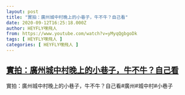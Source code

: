 ```yaml
---
layout: post
title: "實拍：廣州城中村晚上的小巷子，牛不牛？自己看"
date: 2020-09-12T16:25:18.000Z
author: HEYFLY嘿飛人
from: https://www.youtube.com/watch?v=yMyqQgbgoDk
tags: [ HEYFLY嘿飛人 ]
categories: [ HEYFLY嘿飛人 ]
---
```

<!--1599927918000-->
[實拍：廣州城中村晚上的小巷子，牛不牛？自己看](https://www.youtube.com/watch?v=yMyqQgbgoDk)
------

<div>
實拍：廣州城中村晚上的小巷子，牛不牛？自己看#廣州#城中村#小巷子
</div>
